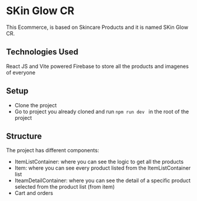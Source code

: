 # SKin Glow CR
This Ecommerce, is based on Skincare Products and it is named SKin Glow CR.

## Technologies Used
React JS and Vite powered
Firebase to store all the products and imagenes of everyone

## Setup

- Clone the project 
- Go to project you already cloned and run `npm run dev ` in the root of the project

## Structure

The project has different components:

- ItemListContainer: where you can see the logic to get all the products
- Item: where you can see every product listed from the ItemListContainer list
- IteamDetailContainer: where you can see the detail of a specific product selected from the product list (from item)
- Cart and orders
